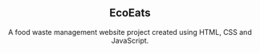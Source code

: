 <h2 align="center">EcoEats</h2>
<div align="center">
<p>A food waste management website project created using HTML, CSS and JavaScript.</p>
</div> <br/><br/>
